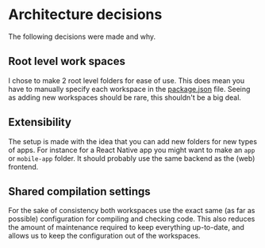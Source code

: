 # Architecture decisions

The following decisions were made and why.

## Root level work spaces

I chose to make 2 root level folders for ease of use. This does mean you have to manually specify each workspace in the [package.json](./package.json) file. Seeing as adding new workspaces should be rare, this shouldn't be a big deal.

## Extensibility

The setup is made with the idea that you can add new folders for new types of apps. For instance for a React Native app you might want to make an `app` or `mobile-app` folder. It should probably use the same backend as the (web) frontend.

## Shared compilation settings

For the sake of consistency both workspaces use the exact same (as far as possible) configuration for compiling and checking code. This also reduces the amount of maintenance required to keep everything up-to-date, and allows us to keep the configuration out of the workspaces.
